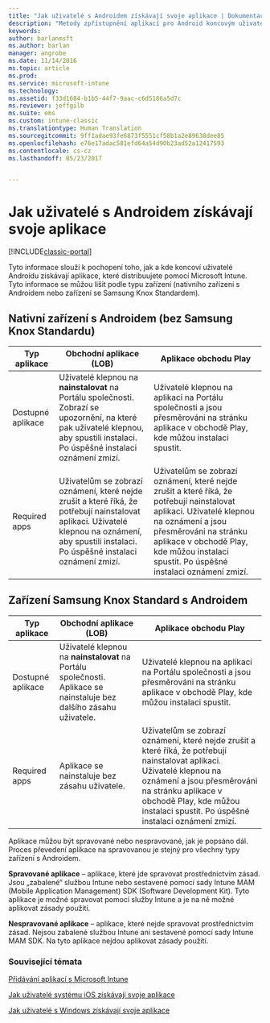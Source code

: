 ```yaml
---
title: "Jak uživatelé s Androidem získávají svoje aplikace | Dokumentace Microsoftu"
description: "Metody zpřístupnění aplikací pro Android koncovým uživatelům"
keywords: 
author: barlanmsft
ms.author: barlan
manager: angrobe
ms.date: 11/14/2016
ms.topic: article
ms.prod: 
ms.service: microsoft-intune
ms.technology: 
ms.assetid: f33d1684-b1b5-44f7-9aac-c6d5186a5d7c
ms.reviewer: jeffgilb
ms.suite: ems
ms.custom: intune-classic
ms.translationtype: Human Translation
ms.sourcegitcommit: 9ff1adae93fe6873f5551cf58b1a2e89638dee85
ms.openlocfilehash: e76e17adac581efd64a54d90b23ad52a12417593
ms.contentlocale: cs-cz
ms.lasthandoff: 05/23/2017


---
```



# <a name="how-your-android-users-get-their-apps"></a>Jak uživatelé s Androidem získávají svoje aplikace

[!INCLUDE[classic-portal](../includes/classic-portal.md)]

Tyto informace slouží k pochopení toho, jak a kde koncoví uživatelé Androidu získávají aplikace, které distribuujete pomocí Microsoft Intune. Tyto informace se můžou lišit podle typu zařízení (nativního zařízení s Androidem nebo zařízení se Samsung Knox Standardem).

## <a name="native-non-samsung-knox-standard-android-devices"></a>Nativní zařízení s Androidem (bez Samsung Knox Standardu)

| Typ aplikace | Obchodní aplikace (LOB) | Aplikace obchodu Play  |
| ------------- |-------------| -----|
| Dostupné aplikace      | Uživatelé klepnou na **nainstalovat** na Portálu společnosti. Zobrazí se upozornění, na které pak uživatelé klepnou, aby spustili instalaci. Po úspěšné instalaci oznámení zmizí. | Uživatelé klepnou na aplikaci na Portálu společnosti a jsou přesměrováni na stránku aplikace v obchodě Play, kde můžou instalaci spustit.|
| Required apps      | Uživatelům se zobrazí oznámení, které nejde zrušit a které říká, že potřebují nainstalovat aplikaci. Uživatelé klepnou na oznámení, aby spustili instalaci. Po úspěšné instalaci oznámení zmizí.    | Uživatelům se zobrazí oznámení, které nejde zrušit a které říká, že potřebují nainstalovat aplikaci. Uživatelé klepnou na oznámení a jsou přesměrováni na stránku aplikace v obchodě Play, kde můžou instalaci spustit. Po úspěšné instalaci oznámení zmizí. |

## <a name="samsung-knox-standard-android-devices"></a>Zařízení Samsung Knox Standard s Androidem

| Typ aplikace | Obchodní aplikace (LOB) | Aplikace obchodu Play  |
| ------------- |-------------| -----|
| Dostupné aplikace      | Uživatelé klepnou na **nainstalovat** na Portálu společnosti. Aplikace se nainstaluje bez dalšího zásahu uživatele. | Uživatelé klepnou na aplikaci na Portálu společnosti a jsou přesměrováni na stránku aplikace v obchodě Play, kde můžou instalaci spustit.|
| Required apps      | Aplikace se nainstaluje bez zásahu uživatele.    | Uživatelům se zobrazí oznámení, které nejde zrušit a které říká, že potřebují nainstalovat aplikaci. Uživatelé klepnou na oznámení a jsou přesměrováni na stránku aplikace v obchodě Play, kde můžou instalaci spustit. Po úspěšné instalaci oznámení zmizí. |

Aplikace můžou být spravované nebo nespravované, jak je popsáno dál. Proces převedení aplikace na spravovanou je stejný pro všechny typy zařízení s Androidem.

**Spravované aplikace** – aplikace, které jde spravovat prostřednictvím zásad. Jsou „zabalené“ službou Intune nebo sestavené pomocí sady Intune MAM (Mobile Application Management) SDK (Software Development Kit). Tyto aplikace je možné spravovat pomocí služby Intune a je na ně možné aplikovat zásady použití.

**Nespravované aplikace** – aplikace, které nejde spravovat prostřednictvím zásad. Nejsou zabalené službou Intune ani sestavené pomocí sady Intune MAM SDK. Na tyto aplikace nejdou aplikovat zásady použití.

### <a name="see-also"></a>Související témata
[Přidávání aplikací s Microsoft Intune](/intune-classic/deploy-use/add-apps)

[Jak uživatelé systému iOS získávají svoje aplikace](how-your-ios-users-get-their-apps.md)

[Jak uživatelé s Windows získávají svoje aplikace](how-your-windows-users-get-their-apps.md)

